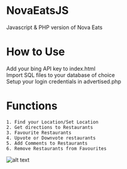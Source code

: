 # NovaEatsJS
Javascript &amp; PHP version of Nova Eats

# How to Use
Add your bing API key to index.html  
Import SQL files to your database of choice  
Setup your login credentials in advertised.php  

# Functions
```
1. Find your Location/Set Location
2. Get directions to Restaurants
3. Favourite Restaurants
4. Upvote or Downvote restaurants
5. Add Comments to Restaurants
6. Remove Restaurants from Favourites
```

![alt text](https://github.com/AlexGellert/NovaEatsJS/blob/master/screenshot.png)
